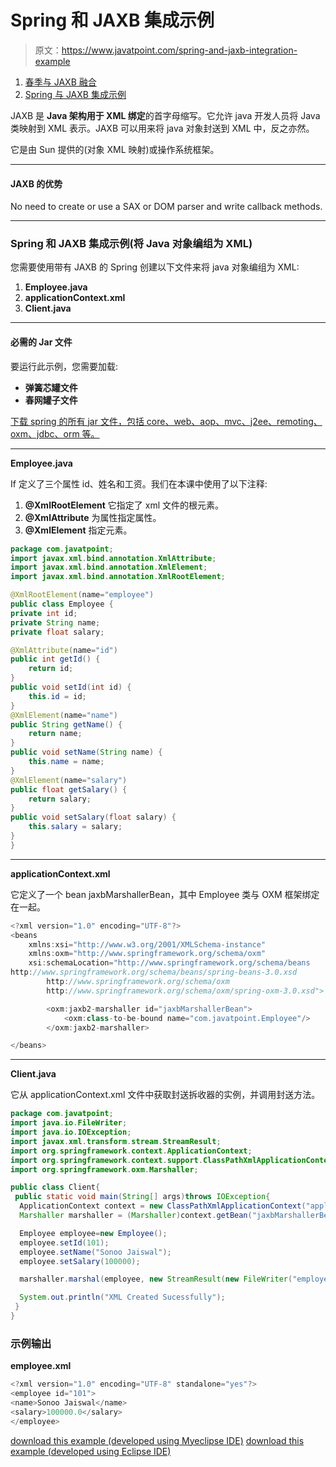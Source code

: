 # Spring 和 JAXB 集成示例

> 原文：<https://www.javatpoint.com/spring-and-jaxb-integration-example>

1.  [春季与 JAXB 融合](#)
2.  [Spring 与 JAXB 集成示例](#ex)

JAXB 是 **Java 架构用于 XML 绑定**的首字母缩写。它允许 java 开发人员将 Java 类映射到 XML 表示。JAXB 可以用来将 java 对象封送到 XML 中，反之亦然。

它是由 Sun 提供的(对象 XML 映射)或操作系统框架。

* * *

#### JAXB 的优势

No need to create or use a SAX or DOM parser and write callback methods.

* * *

### Spring 和 JAXB 集成示例(将 Java 对象编组为 XML)

您需要使用带有 JAXB 的 Spring 创建以下文件来将 java 对象编组为 XML:

1.  **Employee.java**
2.  **applicationContext.xml**
3.  **Client.java**

* * *

#### 必需的 Jar 文件

要运行此示例，您需要加载:

*   **弹簧芯罐文件**
*   **春网罐子文件**

[下载 spring 的所有 jar 文件，包括 core、web、aop、mvc、j2ee、remoting、oxm、jdbc、orm 等。](https://static.javatpoint.com/src/sp/springjars.zip)

* * *

**Employee.java**

If 定义了三个属性 id、姓名和工资。我们在本课中使用了以下注释:

1.  **@XmlRootElement** 它指定了 xml 文件的根元素。
2.  **@XmlAttribute** 为属性指定属性。
3.  **@XmlElement** 指定元素。

```java
package com.javatpoint;
import javax.xml.bind.annotation.XmlAttribute;
import javax.xml.bind.annotation.XmlElement;
import javax.xml.bind.annotation.XmlRootElement;

@XmlRootElement(name="employee")
public class Employee {
private int id;
private String name;
private float salary;

@XmlAttribute(name="id")
public int getId() {
	return id;
}
public void setId(int id) {
	this.id = id;
}
@XmlElement(name="name")
public String getName() {
	return name;
}
public void setName(String name) {
	this.name = name;
}
@XmlElement(name="salary")
public float getSalary() {
	return salary;
}
public void setSalary(float salary) {
	this.salary = salary;
}
}

```

* * *

**applicationContext.xml**

它定义了一个 bean jaxbMarshallerBean，其中 Employee 类与 OXM 框架绑定在一起。

```java
<?xml version="1.0" encoding="UTF-8"?>
<beans 
	xmlns:xsi="http://www.w3.org/2001/XMLSchema-instance"
	xmlns:oxm="http://www.springframework.org/schema/oxm"
	xsi:schemaLocation="http://www.springframework.org/schema/beans 
http://www.springframework.org/schema/beans/spring-beans-3.0.xsd 
		http://www.springframework.org/schema/oxm
     	http://www.springframework.org/schema/oxm/spring-oxm-3.0.xsd">

     	<oxm:jaxb2-marshaller id="jaxbMarshallerBean">
     		<oxm:class-to-be-bound name="com.javatpoint.Employee"/>
     	</oxm:jaxb2-marshaller>

</beans>

```

* * *

**Client.java**

它从 applicationContext.xml 文件中获取封送拆收器的实例，并调用封送方法。

```java
package com.javatpoint;
import java.io.FileWriter;
import java.io.IOException;
import javax.xml.transform.stream.StreamResult;
import org.springframework.context.ApplicationContext;
import org.springframework.context.support.ClassPathXmlApplicationContext;
import org.springframework.oxm.Marshaller;

public class Client{
 public static void main(String[] args)throws IOException{
  ApplicationContext context = new ClassPathXmlApplicationContext("applicationContext.xml");
  Marshaller marshaller = (Marshaller)context.getBean("jaxbMarshallerBean");

  Employee employee=new Employee();
  employee.setId(101);
  employee.setName("Sonoo Jaiswal");
  employee.setSalary(100000);

  marshaller.marshal(employee, new StreamResult(new FileWriter("employee.xml")));

  System.out.println("XML Created Sucessfully");
 }
}

```

### 示例输出

**employee.xml**

```java
<?xml version="1.0" encoding="UTF-8" standalone="yes"?>
<employee id="101">
<name>Sonoo Jaiswal</name>
<salary>100000.0</salary>
</employee>

```

[download this example (developed using Myeclipse IDE)](https://static.javatpoint.com/src/sp/springjaxb.zip)
[download this example (developed using Eclipse IDE)](https://static.javatpoint.com/src/sp/eclipse/springjaxb.zip)